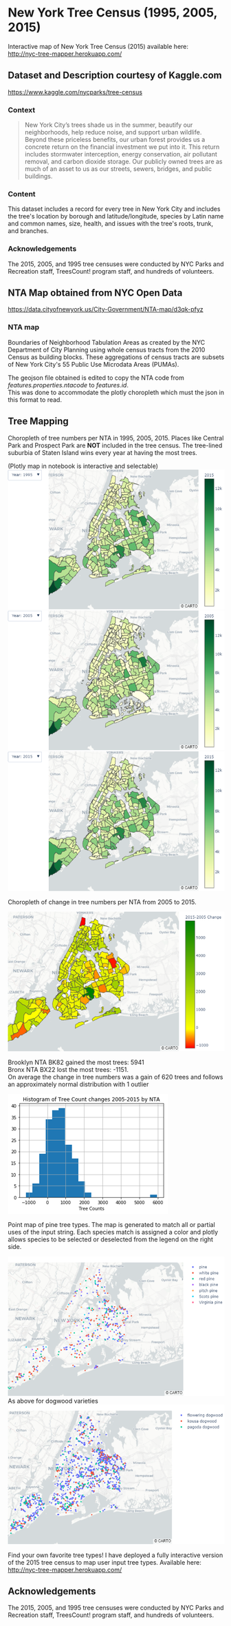 # New York Tree Census (1995, 2005, 2015)

Interactive map of New York Tree Census (2015) available here:<br>
http://nyc-tree-mapper.herokuapp.com/


## Dataset and Description courtesy of Kaggle.com

https://www.kaggle.com/nycparks/tree-census

### Context
>New York City’s trees shade us in the summer, beautify our neighborhoods, help reduce noise, and support urban wildlife. Beyond these priceless benefits, our urban forest provides us a concrete return on the financial investment we put into it. This return includes stormwater interception, energy conservation, air pollutant removal, and carbon dioxide storage. Our publicly owned trees are as much of an asset to us as our streets, sewers, bridges, and public buildings.

### Content
This dataset includes a record for every tree in New York City and includes the tree's location by borough and latitude/longitude, species by Latin name and common names, size, health, and issues with the tree's roots, trunk, and branches.

### Acknowledgements
The 2015, 2005, and 1995 tree censuses were conducted by NYC Parks and Recreation staff, TreesCount! program staff, and hundreds of volunteers.

## NTA Map obtained from NYC Open Data

https://data.cityofnewyork.us/City-Government/NTA-map/d3qk-pfyz

### NTA map
Boundaries of Neighborhood Tabulation Areas as created by the NYC Department of City Planning using whole census tracts from the 2010 Census as building blocks. These aggregations of census tracts are subsets of New York City's 55 Public Use Microdata Areas (PUMAs).

The geojson file obtained is edited to copy the NTA code from *features.properties.ntacode* to *features.id*.<br>
This was done to accommodate the plotly choropleth which must the json in this format to read.

## Tree Mapping

Choropleth of tree numbers per NTA in 1995, 2005, 2015. Places like Central Park and Prospect Park are **NOT** included in the tree census. The tree-lined suburbia of Staten Island wins every year at having the most trees. 

(Plotly map in notebook is interactive and selectable)
<img src = 'choro_1995.png'>
<img src = 'choro_2005.png'>
<img src = 'choro_2015.png'>

Choropleth of change in tree numbers per NTA from 2005 to 2015. <br>

<img src = 'choro_change.png'>

Brooklyn NTA BK82 gained the most trees: 5941 <br>
Bronx NTA BX22  lost the most trees: -1151. <br>
On average the change in tree numbers was a gain of 620 trees and follows an approximately normal distribution with 1 outlier

<img src ='change_hist.png'>

Point map of pine tree types. The map is generated to match all or partial uses of the input string. Each species match is assigned a color and plotly allows species to be selected or deselected from the legend on the right side. 

<img src='pine.png'>
As above for dogwood varieties
<img src ='dogwood.png'>

Find your own favorite tree types! I have deployed a fully interactive version of the 2015 tree census to map user input tree types. Available here:<br>
http://nyc-tree-mapper.herokuapp.com/

## Acknowledgements
The 2015, 2005, and 1995 tree censuses were conducted by NYC Parks and Recreation staff, TreesCount! program staff, and hundreds of volunteers.